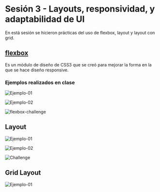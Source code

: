 # Sesión 3 - Layouts, responsividad, y adaptabilidad de UI

En está sesión se hicieron prácticas del uso de flexbox, layout y layout con grid.

## [flexbox](https://developer.mozilla.org/es/docs/Web/CSS/CSS_Flexible_Box_Layout/Basic_Concepts_of_Flexbox)

Es un módulo de diseño de CSS3 que se creó para mejorar la forma en la que se hace diseño responsive. 

### Ejemplos realizados en clase

![Ejemplo-01](./images/flexbox-ejemplo1.png "Ejemplo 1")

![Ejemplo-02](./images/flexbox-ejemplo2.png "Ejemplo 2")

![flexbox-challenge](./images/flexbox-challenge.png "Challenge")

## Layout

![Ejemplo-01](./images/layout-ejemplo1.png "Ejemplo 1")

![Ejemplo-02](./images/layout-ejemplo2.png "Ejemplo 2")

![Challenge](./images/layout-challenge.png "Challenge")

## Grid Layout

![Ejemplo-01](./images/gridlayout-ejemplo1.png "Ejemplo 1")